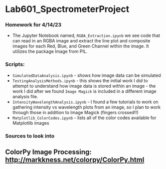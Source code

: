 # Lab601_SpectrometerProject

### Homework for 4/14/23
- The Jupyter Notebook named, `RGBA_Extraction.ipynb` we see code that can read in an RGBA image and extract the line plot and composite images for each Red, Blue, and Green Channel within the image. It utilizes the package Image from PIL. 


### Scripts:
- `SimulatedDataAnalysis.ipynb` - shows how image data can be simulated
- `TestingAnalysisMethods.ipynb` - this shows the initial work I did to attempt to understand how image data is stored within an image - the work I did after we found `Image Magick` is included in a different image analysis file.
- `IntensityWavelengthAnalysis.ipynb` - I found a few tutorials to work on gathering intensity vs wavelength plots from an image, so I plan to work through those in addition to Image Magick (fingers crossed!!)
- `Matplotlib_ColorCodes.ipynb` - lists all of the color codes available for Matplotlib images 


### Sources to look into

## ColorPy Image Processing: http://markkness.net/colorpy/ColorPy.html
